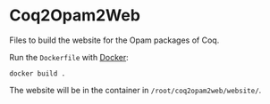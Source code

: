 # Coq2Opam2Web

Files to build the website for the Opam packages of Coq.

Run the `Dockerfile` with [Docker](http://www.docker.com/):

    docker build .

The website will be in the container in `/root/coq2opam2web/website/`.